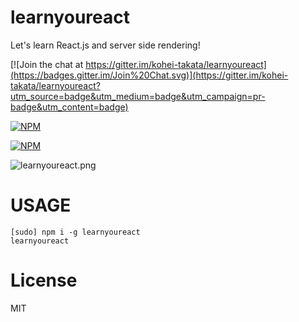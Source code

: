 learnyoureact
================
Let's learn React.js and server side rendering!

[![Join the chat at https://gitter.im/kohei-takata/learnyoureact](https://badges.gitter.im/Join%20Chat.svg)](https://gitter.im/kohei-takata/learnyoureact?utm_source=badge&utm_medium=badge&utm_campaign=pr-badge&utm_content=badge)

[![NPM](https://nodei.co/npm/learnyoureact.png?downloads=true&downloadRank=true&stars=true)](https://nodei.co/npm/learnyoureact/)

[![NPM](https://nodei.co/npm-dl/learnyoureact.png?months=3&height=3)](https://nodei.co/npm/learnyoureact/)


![learnyoureact.png](https://cloud.githubusercontent.com/assets/29263/8172581/e533bb88-1376-11e5-90d9-a2a2efed2b1d.png "learnyoureact.png")

# USAGE
```
[sudo] npm i -g learnyoureact
learnyoureact
```
# License
MIT
